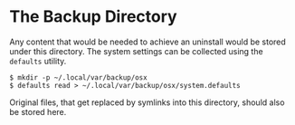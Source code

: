 # The Backup Directory

Any content that would be needed to achieve an uninstall would be
stored under this directory.  The system settings can be collected
using the `defaults` utility.

    $ mkdir -p ~/.local/var/backup/osx
    $ defaults read > ~/.local/var/backup/osx/system.defaults

Original files, that get replaced by symlinks into this directory,
should also be stored here.
